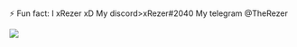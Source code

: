 ⚡ Fun fact: I xRezer xD
My discord>xRezer#2040
My telegram @TheRezer


![](https://github-readme-stats.vercel.app/api?username=xRezer&show_icons=true&theme=dracula)
